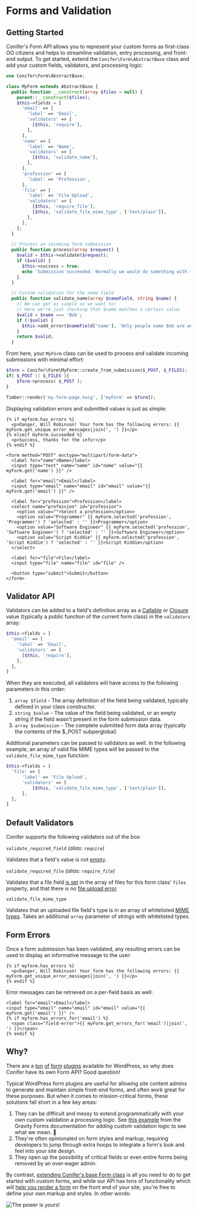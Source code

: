 # Forms and Validation

## Getting Started
Conifer's Form API allows you to represent your custom forms as first-class OO citizens and helps to streamline validation, entry processing, and front-end output. To get started, extend the `Conifer\Form\AbstractBase` class and add your custom fields, validators, and processing logic:

<a name="extendBaseClassExample"></a>
```php
use Conifer\Form\AbstractBase;

class MyForm extends AbstractBase {
  public function __construct(array $files = null) {
    parent::__construct($files);
    $this->fields = [
      'email' => [
        'label' => 'Email',
        'validators' => [
          [$this, 'require'],
        ],
      ],
      'name' => [
        'label' => 'Name',
        'validators' => [
          [$this, 'validate_name'],
        ],
      ],
      'profession' => [
        'label' => 'Profession',
      ],
      'file' => [
        'label' => 'File Upload',
        'validators' => [
          [$this, 'require_file'],
          [$this, 'validate_file_mime_type', ['text/plain']],
        ],
      ],
    ];
  }

  // Process an incoming form submission 
  public function process(array $request) {
    $valid = $this->validate($request);
    if ($valid) {
      $this->success = true;
      echo 'Submission succeeded. Normally we would do something with the submitted data now (i.e. save it to the database)';
    }
  }

  // Custom validation for the name field
  public function validate_name(array $nameField, string $name) {
    // We can get as simple as we want to!
    // Here we're just checking that $name matches a certain value.
    $valid = $name === 'Bob';
    if (!$valid) {
      $this->add_error($nameField['name'], 'Only people name Bob are worthy');
    }
    return $valid;
  }
```

From here, your `MyForm` class can be used to process and validate incoming submissions with minimal effort:

<a name="instantiateClassExample"></a>
```php
$form = Conifer\Form\MyForm::create_from_submission($_POST, $_FILES);
if( $_POST || $_FILES ){
    $form->process( $_POST );
}

Timber::render('my-form-page.twig', ['myForm' => $form]);
```

Displaying validation errors and submitted values is just as simple:

<a name="frontEndFormExample"></a>
```twig
{% if myform.has_errors %}
  <p>Danger, Will Robinson! Your form has the following errors: {{ myForm.get_unique_error_messages|join(', ') }}</p>
{% elseif myForm.succeeded %}
  <p>Success, thanks for the info!</p>
{% endif %}

<form method="POST" enctype="multipart/form-data">
  <label for="name">Name</label>
  <input type="text" name="name" id="name" value="{{ myForm.get('name') }}" />

  <label for="email">Email</label>
  <input type="email" name="email" id="email" value="{{ myForm.get('email') }}" />

  <label for="profession">Profession</label>
  <select name="profession" id="profession">
    <option value="">Select a profession</option>
    <option value="Programmer" {{ myForm.selected('profession', 'Programmer') ? 'selected' : '' }}>Programmer</option>
    <option value="Software Engineer" {{ myForm.selected('profession', 'Software Engineer') ? 'selected' : '' }}>Software Engineer</option>
    <option value="Script Kiddie" {{ myForm.selected('profession', 'Script Kiddie') ? 'selected' : '' }}>Script Kiddie</option>
  </select>

  <label for="file">File</label>
  <input type="file" name="file" id="file" />

  <button type="submit">Submit</button>
</form>
```

## Validator API

Validators can be added to a field's definition array as a [Callable](http://php.net/manual/en/language.types.callable.php) or [Closure](http://php.net/manual/en/class.closure.php) value (typically a public function of the current form class) in the `validators` array:

<a name="basicValidatorExample"></a>
```php
$this->fields = [
  'email' => [
    'label' => 'Email',
    'validators' => [
      [$this, 'require'],
    ],
  ],
]
```

When they are executed, all validators will have access to the following parameters in this order:
1. `array $field` - The array definition of the field being validated, typically defined in your class constructor.
2. `string $value` - The value of the field being validated, or an empty string if the field wasn't present in the form submission data.
3. `array $submission` - The complete submitted form data array (typically the contents of the $_POST subperglobal)

Additional parameters can be passed to validators as well. In the following example, an array of valid file MIME types will be passed to the `validate_file_mime_type` function:

<a name="mimeTypeValidatorExample"></a>
```php
$this->fields = [
  'file' => [
      'label' => 'File Upload',
      'validators' => [
          [$this, 'validate_file_mime_type', ['text/plain']],
      ],
  ],
]
```

## Default Validators

Conifer supports the following validators out of the box:

`validate_required_field` _(alias: `require`)_

Validates that a field's value is not [empty](http://php.net/manual/en/function.empty.php).

`validate_required_file` _(alias: `require_file`)_

Validates that a file field [is set](http://php.net/manual/en/function.isset.php) in the array of files for this form class' `files` property, and that there is no [file upload error](http://php.net/manual/en/features.file-upload.errors.php).

`validate_file_mime_type`

Validates that an uploaded file field's type is in an array of whitelisted [MIME types](https://developer.mozilla.org/en-US/docs/Web/HTTP/Basics_of_HTTP/MIME_types/Complete_list_of_MIME_types). Takes an additional `array` parameter of strings with whitelisted types.

## Form Errors

Once a form submission has been validated, any resulting errors can be used to display an informative message to the user:

```twig
{% if myform.has_errors %}
  <p>Danger, Will Robinson! Your form has the following errors: {{ myForm.get_unique_error_messages|join(', ') }}</p>
{% endif %}
```

Error messages can be retrieved on a per-field basis as well:

```twig
<label for="email">Email</label>
<input type="email" name="email" id="email" value="{{ myForm.get('email') }}" />
{% if myform.has_errors_for('email') %}
  <span class="field-error">{{ myForm.get_errors_for('email')|join(', ') }}</span>
{% endif %}
```

## Why?

There are a [ton](https://www.gravityforms.com/) [of](https://wordpress.org/plugins/ninja-forms/) [form](https://wordpress.org/plugins/contact-form-7/) [plugins](https://wpforms.com/) available for WordPress, so why does Conifer have its own Form API? Good question!

Typical WordPress form plugins are useful for allowing site content admins to generate and maintain simple front-end forms, and often work great for these purposes. But when it comes to mission-critical forms, these solutions fall short in a few key areas:
1. They can be difficult and messy to extend programmatically with your own custom validation a processing logic. See [this example](https://docs.gravityforms.com/gform_validation/#1-validate-a-specific-field) from the Gravity Forms documentation for adding custom validation logic to see what we mean. 😬
2. They're often opinionated on form styles and markup, requiring developers to jump through extra hoops to integrate a form's look and feel into your site design.
3. They open up the possibility of critical fields or even entire forms being removed by an over-eager admin.

By contrast, [extending Conifer's base Form class](#extendBaseClassExample) is all you need to do to get started with custom forms, and while our API has tons of functionality which will [help you render a form](#frontEndFormExample) on the front end of your site, you're free to define your own markup and styles. In other words:

![The power is yours!](https://i.giphy.com/fWfCYufxVgthCxLIHv.gif "The power is yours!")